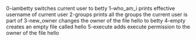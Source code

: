 0-iambetty switches current user to betty
1-who_am_i prints effective username of current user
2-groups prints all the groups the current user is part of
3-new_owner changes the owner of the file hello to betty
4-empty creates an empty file called hello
5-execute adds execute permission to the owner of the file hello

